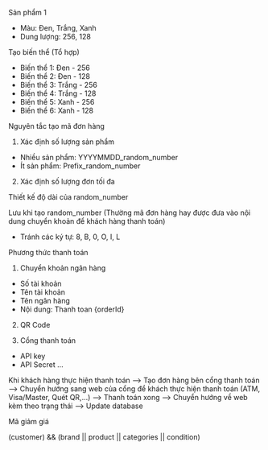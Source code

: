 Sản phẩm 1

- Màu: Đen, Trắng, Xanh
- Dung lượng: 256, 128

Tạo biến thể (Tổ hợp)

- Biến thể 1: Đen - 256
- Biến thể 2: Đen - 128
- Biến thể 3: Trắng - 256
- Biến thể 4: Trắng - 128
- Biến thể 5: Xanh - 256
- Biến thể 6: Xanh - 128

Nguyên tắc tạo mã đơn hàng

1. Xác định số lượng sản phẩm

- Nhiều sản phẩm: YYYYMMDD_random_number
- Ít sản phẩm: Prefix_random_number

2. Xác định số lượng đơn tối đa

Thiết kế độ dài của random_number

Lưu khi tạo random_number (Thường mã đơn hàng hay được đưa vào nội dung chuyển khoản để khách hàng thanh toán)

- Tránh các ký tự: 8, B, 0, O, I, L

Phương thức thanh toán

1. Chuyển khoản ngân hàng

- Số tài khoản
- Tên tài khoản
- Tên ngân hàng
- Nội dung: Thanh toan {orderId}

2. QR Code

3. Cổng thanh toán

- API key
- API Secret
  ...

Khi khách hàng thực hiện thanh toán --> Tạo đơn hàng bên cổng thanh toán --> Chuyển hướng sang web của cổng để khách thực hiện thanh toán (ATM, Visa/Master, Quét QR,...) --> Thanh toán xong --> Chuyển hướng về web kèm theo trạng thái --> Update database

Mã giảm giá

(customer) && (brand || product || categories || condition)
